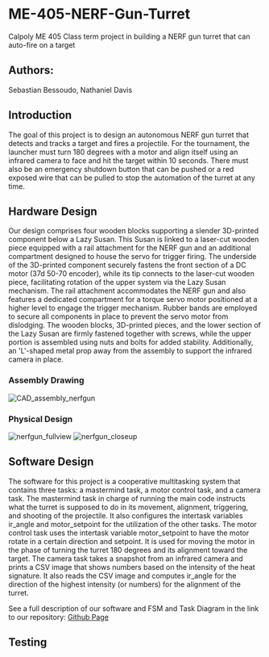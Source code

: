 # ME-405-NERF-Gun-Turret
Calpoly ME 405 Class term project in building a NERF gun turret that can auto-fire on a target
## Authors:
Sebastian Bessoudo, Nathaniel Davis
## Introduction
The goal of this project is to design an autonomous NERF gun turret that detects and tracks a target and fires a projectile. For the tournament, the launcher must turn 180 degrees with a motor and align itself using an infrared camera to face and hit the target within 10 seconds.  There must also be an emergency shutdown button that can be pushed or a red exposed wire that can be pulled  to stop the automation of the turret at any time. 
## Hardware Design
Our design comprises four wooden blocks supporting a slender 3D-printed component below a Lazy Susan. This Susan is linked to a laser-cut wooden piece equipped with a rail attachment for the NERF gun and an additional compartment designed to house the servo for trigger firing. The underside of the 3D-printed component securely fastens the front section of a DC motor (37d 50-70 encoder), while its tip connects to the laser-cut wooden piece, facilitating rotation of the upper system via the Lazy Susan mechanism. The rail attachment accommodates the NERF gun and also features a dedicated compartment for a torque servo motor positioned at a higher level to engage the trigger mechanism. Rubber bands are employed to secure all components in place to prevent the servo motor from dislodging. The wooden blocks, 3D-printed pieces, and the lower section of the Lazy Susan are firmly fastened together with screws, while the upper portion is assembled using nuts and bolts for added stability. Additionally, an 'L'-shaped metal prop away from the assembly to support the infrared camera in place.
### Assembly Drawing
![CAD_assembly_nerfgun](https://github.com/SebastianBessoudo/ME-405-NERF-Gun-Turret/assets/158110649/d03cb37d-e48a-47d4-a11a-a31d389f993b)
### Physical Design
![nerfgun_fullview](https://github.com/SebastianBessoudo/ME-405-NERF-Gun-Turret/assets/158110649/0ec6d961-f92d-474d-a493-f477a6092209)
![nerfgun_closeup](https://github.com/SebastianBessoudo/ME-405-NERF-Gun-Turret/assets/158110649/cdad0554-61df-45a7-9649-c126f3c83d9f)
## Software Design
The software for this project is a cooperative multitasking system that contains three tasks: a mastermind task, a motor control task, and a camera task.
The mastermind task in charge of running the main code instructs what the turret is supposed to do in its movement, alignment, triggering, and shooting of the projectile. It also configures the intertask variables ir_angle and motor_setpoint for the utilization of the other tasks.
The motor control task uses the intertask variable motor_setpoint to have the motor rotate in a certain direction and setpoint. It is used for moving the motor in the phase of turning the turret 180 degrees and its alignment toward the target. 
The camera task takes a snapshot from an infrared camera and prints a CSV image that shows numbers based on the intensity of the heat signature. It also reads the CSV image and computes ir_angle for the direction of the highest intensity (or numbers) for the alignment of the turret.

See a full description of our software and FSM and Task Diagram in the link to our repository: [ Github Page](https://sebastianbessoudo.github.io/ME-405-NERF-Gun-Turret/)
## Testing

